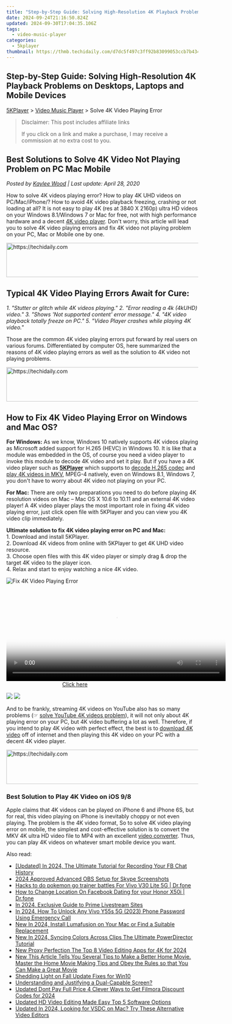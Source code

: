 ```yaml
---
title: "Step-by-Step Guide: Solving High-Resolution 4K Playback Problems on Desktops, Laptops and Mobile Devices"
date: 2024-09-24T21:16:50.824Z
updated: 2024-09-30T17:04:35.106Z
tags:
  - video-music-player
categories:
  - 5kplayer
thumbnail: https://thmb.techidaily.com/d7dc5f497c3ff92b83099053ccb7b434fc4fb16a570e502a336cc42130adb602.jpg
---
```


## Step-by-Step Guide: Solving High-Resolution 4K Playback Problems on Desktops, Laptops and Mobile Devices

[5KPlayer](https://tools.techidaily.com/5kplayer/products/) \> [Video Music Player](https://tools.techidaily.com/5kplayer/video-music-player/) \> Solve 4K Video Playing Error

>  Disclaimer: This post includes affiliate links
>
>  If you click on a link and make a purchase, I may receive a commission at no extra cost to you.
>

## Best Solutions to Solve 4K Video Not Playing Problem on PC Mac Mobile

 _Posted by [Kaylee Wood](https://www.quora.com/profile/Amanda-Hu-21) | Last update: April 28, 2020_

How to solve 4K videos playing error? How to play 4K UHD videos on PC/Mac/iPhone/? How to avoid 4K video playback freezing, crashing or not loading at all? It is not easy to play 4K (res at 3840 X 2160p) ultra HD videos on your Windows 8.1/Windows 7 or Mac for free, not with high performance hardware and a decent [4K video player](https://tools.techidaily.com/5kplayer/video-music-player/). Don't worry, this article will lead you to solve 4K video playing errors and fix 4K video not playing problem on your PC, Mac or Mobile one by one. 

<!-- affiliate ads begin -->
<a href="https://imp.i357552.net/c/5597632/1006793/11832" target="_top" id="1006793">
  <img src="//a.impactradius-go.com/display-ad/11832-1006793" border="0" alt="https://techidaily.com" width="728" height="90"/>
</a>
<img height="0" width="0" src="https://imp.i357552.net/i/5597632/1006793/11832" style="position:absolute;visibility:hidden;" border="0" />
<!-- affiliate ads end -->

##  Typical 4K Video Playing Errors Await for Cure:

_1\. "Stutter or glitch while 4K videos playing."_ 
_2\. "Error reading a 4k (4kUHD) video."_ 
_3\. "Shows 'Not supported content' error message."_ 
_4\. "4K video playback totally freeze on PC."_ 
_5\. "Video Player crashes while playing 4K video."_ 

Those are the common 4K video playing errors put forward by real users on various forums. Differentiated by computer OS, here summarized the reasons of 4K video playing errors as well as the solution to 4K video not playing problems. 

<!-- affiliate ads begin -->
<a href="https://review-au.sjv.io/c/5597632/2135315/14409" target="_top" id="2135315">
  <img src="//a.impactradius-go.com/display-ad/14409-2135315" border="0" alt="https://techidaily.com" width="728" height="90"/>
</a>
<img height="0" width="0" src="https://review-au.sjv.io/i/5597632/2135315/14409" style="position:absolute;visibility:hidden;" border="0" />
<!-- affiliate ads end -->

## How to Fix 4K Video Playing Error on Windows and Mac OS?

**For Windows:** As we know, Windows 10 natively supports 4K videos playing as Microsoft added support for H.265 (HEVC) in Windows 10\. It is like that a module was embedded in the OS, of course you need a video player to invoke this module to decode 4K video and set it play. But if you have a 4K video player such as [**5KPlayer**](https://tools.techidaily.com/5kplayer/products/) which supports to [decode H.265 codec](https://tools.techidaily.com/5kplayer/video-music-player/) and [play 4K videos in MKV](https://tools.techidaily.com/5kplayer/video-music-player/), MPEG-4 natively, even on Windows 8.1, Windows 7, you don't have to worry about 4K video not playing on your PC. 

**For Mac:** There are only two preparations you need to do before playing 4K resolution videos on Mac – Mac OS X 10.6 to 10.11 and an external 4K video player! A 4K video player plays the most important role in fixing 4K video playing error, just click open file with 5KPlayer and you can view you 4K video clip immediately.

**Ultimate solution to fix 4K video playing error on PC and Mac:**   
1\. Download and install 5KPlayer.  
2\. Download 4K videos from online with 5KPlayer to get 4K UHD video resource.  
3\. Choose open files with this 4K video player or simply drag & drop the target 4K video to the player icon.  
4\. Relax and start to enjoy watching a nice 4K video.

![Fix 4K Video Playing Error](https://www.5kplayer.com/video-music-player/../youtube-download/img/play-4k.jpg)

<!-- affiliate ads begin -->
<span id="1993645">
					<video width="576" height="240" style="cursor:pointer"
           poster="//a.impactradius-go.com/display-clicktoplayimage/1993645.png"
           onclick="if(!this.playClicked){this.play();this.setAttribute('controls',true);this.playClicked=true;}">
	   <source src="//a.impactradius-go.com/display-ad/22993-1993645">
	   <img src="//a.impactradius-go.com/display-clicktoplayimage/1993645.png" style="border: none; height: 100%; width: 100%; object-fit: contain">
	</video>
	<div style="width:360px;text-align:center"><a href="javascript:window.open(decodeURIComponent('https%3A%2F%2Fhomestyler.sjv.io%2Fc%2F5597632%2F1993645%2F22993'), '_blank');void(0);">Click here</a></div>
</span>
<img height="0" width="0" src="https://imp.pxf.io/i/5597632/1993645/22993" style="position:absolute;visibility:hidden;" border="0" />
<!-- affiliate ads end -->

[![](https://www.5kplayer.com/video-music-player/../button/freedownwhitewin.png)](https://tools.techidaily.com/5kplayer/products/) [![](https://www.5kplayer.com/video-music-player/../button/freedownbackmac.png)](https://tools.techidaily.com/5kplayer/products/) 

And to be frankly, streaming 4K videos on YouTube also has so many problems (☞ [solve YouTube 4K videos problem](https://tools.techidaily.com/5kplayer/youtube-download/)), it will not only about 4K playing error on your PC, but 4K video buffering a lot as well. Therefore, if you intend to play 4K video with perfect effect, the best is to [download 4K video](https://tools.techidaily.com/5kplayer/youtube-download/) off of internet and then playing this 4K video on your PC with a decent 4K video player. 

<!-- affiliate ads begin -->
<a href="https://appsumo.8odi.net/c/5597632/2049364/7443" target="_top" id="2049364">
  <img src="//a.impactradius-go.com/display-ad/7443-2049364" border="0" alt="https://techidaily.com" width="728" height="90"/>
</a>
<img height="0" width="0" src="https://appsumo.8odi.net/i/5597632/2049364/7443" style="position:absolute;visibility:hidden;" border="0" />
<!-- affiliate ads end -->

### **Best Solution to Play 4K Video on iOS 9/8**

Apple claims that 4K videos can be played on iPhone 6 and iPhone 6S, but for real, this video playing on iPhone is inevitably choppy or not even playing. The problem is the 4K video format, So to solve 4K video playing error on mobile, the simplest and cost-effective solution is to convert the MKV 4K ultra HD video file to MP4 with an excellent [video converter](https://tools.techidaily.com/5kplayer/products/). Thus, you can play 4K videos on whatever smart mobile device you want.

<ins class="adsbygoogle"
     style="display:block"
     data-ad-format="autorelaxed"
     data-ad-client="ca-pub-7571918770474297"
     data-ad-slot="1223367746"></ins>

<ins class="adsbygoogle"
     style="display:block"
     data-ad-client="ca-pub-7571918770474297"
     data-ad-slot="8358498916"
     data-ad-format="auto"
     data-full-width-responsive="true"></ins>

<span class="atpl-alsoreadstyle">Also read:</span>
<div><ul>
<li><a href="https://visual-screen-recording.techidaily.com/updated-in-2024-the-ultimate-tutorial-for-recording-your-fb-chat-history/"><u>[Updated] In 2024, The Ultimate Tutorial for Recording Your FB Chat History</u></a></li>
<li><a href="https://screen-capture.techidaily.com/2024-approved-advanced-obs-setup-for-skype-screenshots/"><u>2024 Approved Advanced OBS Setup for Skype Screenshots</u></a></li>
<li><a href="https://change-location.techidaily.com/hacks-to-do-pokemon-go-trainer-battles-for-vivo-v30-lite-5g-drfone-by-drfone-virtual-android/"><u>Hacks to do pokemon go trainer battles For Vivo V30 Lite 5G | Dr.fone</u></a></li>
<li><a href="https://location-social.techidaily.com/how-to-change-location-on-facebook-dating-for-your-honor-x50i-drfone-by-drfone-virtual-android/"><u>How to Change Location On Facebook Dating for your Honor X50i | Dr.fone</u></a></li>
<li><a href="https://some-knowledge.techidaily.com/in-2024-exclusive-guide-to-prime-livestream-sites/"><u>In 2024, Exclusive Guide to Prime Livestream Sites</u></a></li>
<li><a href="https://android-unlock.techidaily.com/in-2024-how-to-unlock-any-vivo-y55s-5g-2023-phone-password-using-emergency-call-by-drfone-android/"><u>In 2024, How To Unlock Any Vivo Y55s 5G (2023) Phone Password Using Emergency Call</u></a></li>
<li><a href="https://video-ai-editor.techidaily.com/new-in-2024-install-lumafusion-on-your-mac-or-find-a-suitable-replacement/"><u>New In 2024, Install Lumafusion on Your Mac or Find a Suitable Replacement</u></a></li>
<li><a href="https://video-ai-editor.techidaily.com/new-in-2024-syncing-colors-across-clips-the-ultimate-powerdirector-tutorial/"><u>New In 2024, Syncing Colors Across Clips The Ultimate PowerDirector Tutorial</u></a></li>
<li><a href="https://video-ai-editor.techidaily.com/new-proxy-perfection-the-top-8-video-editing-apps-for-4k-for-2024/"><u>New Proxy Perfection The Top 8 Video Editing Apps for 4K for 2024</u></a></li>
<li><a href="https://video-ai-editor.techidaily.com/new-this-article-tells-you-several-tips-to-make-a-better-home-movie-master-the-home-movie-making-tips-and-obey-the-rules-so-that-you-can-make-a-great-movie./"><u>New This Article Tells You Several Tips to Make a Better Home Movie. Master the Home Movie Making Tips and Obey the Rules so that You Can Make a Great Movie</u></a></li>
<li><a href="https://graphic-issues.techidaily.com/shedding-light-on-fall-update-fixes-for-win10/"><u>Shedding Light on Fall Update Fixes for Win10</u></a></li>
<li><a href="https://games-able.techidaily.com/understanding-and-justifying-a-dual-capable-screen/"><u>Understanding and Justifying a Dual-Capable Screen?</u></a></li>
<li><a href="https://video-ai-editor.techidaily.com/updated-dont-pay-full-price-4-clever-ways-to-get-filmora-discount-codes-for-2024/"><u>Updated Dont Pay Full Price 4 Clever Ways to Get Filmora Discount Codes for 2024</u></a></li>
<li><a href="https://video-ai-editor.techidaily.com/updated-hd-video-editing-made-easy-top-5-software-options/"><u>Updated HD Video Editing Made Easy Top 5 Software Options</u></a></li>
<li><a href="https://video-ai-editor.techidaily.com/updated-in-2024-looking-for-vsdc-on-mac-try-these-alternative-video-editors/"><u>Updated In 2024, Looking for VSDC on Mac? Try These Alternative Video Editors</u></a></li>
</ul></div>

